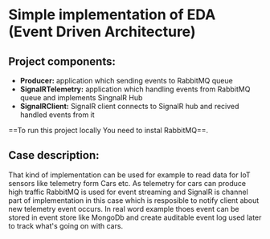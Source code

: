 # Simple implementation of EDA (Event Driven Architecture)

## Project components:
- **Producer:** application which sending events to RabbitMQ queue 
- **SignalRTelemetry:** application which handling events from RabbitMQ queue and implements SingnalR Hub
- **SignalRClient:** SignalR client connects to SignalR hub and recived handled events from it

==To run this project locally You need to instal RabbitMQ==.

## Case description: 
That kind of implementation can be used for example to read data for IoT sensors like telemetry form Cars etc. 
As telemetry for cars can produce high traffic RabbitMQ is used for event streaming and SignalR is channel part of
implementation in this case which is resposible to notify client about new telemetry event occurs.
 In real word example thoes event can be stored in event store like MongoDb and create auditable event log used later to track what's going on with cars.
